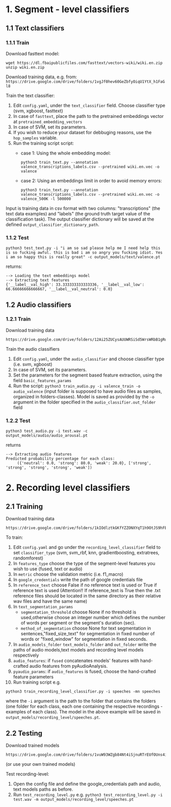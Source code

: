 # 1. Segment - level classifiers

## 1.1 Text classifiers
### 1.1.1 Train
Download fasttext model:
```
wget https://dl.fbaipublicfiles.com/fasttext/vectors-wiki/wiki.en.zip
unzip wiki.en.zip
```

Download training data, e.g. from:
`https://drive.google.com/drive/folders/1vgJf0hev60GeZbfyOiqU1YtX_h1FaGl8`

Train the text classifier:
1. Edit `config.yaml`, under the `text_classifier` field. 
Choose classifier type (svm, xgboost, fasttext)
2. In case of `fasttext`, place the path to the pretrained embeddings vector 
at `pretrained_embedding_vectors`
3. In case of SVM, set its parameters.
4. If you wish to reduce your dataset for debbuging reasons, use the 
`hop_samples` variable.
5. Run the training script script: 
	- case 1: Using the whole embedding model:
     
        ```python3 train_text.py --annotation valence_transcriptions_labels.csv --pretrained wiki.en.vec -o valence```
    - case 2: Using an embeddings limit in order to avoid memory errors:
         
        ```python3 train_text.py --annotation valence_transcriptions_labels.csv --pretrained wiki.en.vec -o valence_500K -l 500000```
   
Input is training data in csv format with two columns: "transcriptions" 
(the text data examples) and "labels" (the ground truth target value of 
the classification task).
The output classifier dictionary will be saved at the defined 
`output_classifier_dictionary_path`. 

### 1.1.2 Test
```
python3 test_text.py -i "i am so sad please help me I need help this is so fucking awful. this is bad i am so angry you fucking idiot. Yes i am so happy this is really great" -c output_models/text/valence.pt
```

returns:

```
--> Loading the text embeddings model
--> Extracting text features
{'__label__val_high': 33.333333333333336, '__label__val_low': 66.66666666666667, '__label__val_neutral': 0.0}
```

## 1.2 Audio classifiers 
### 1.2.1 Train 
Download training data 
```
https://drive.google.com/drive/folders/12Ai25ZUCysAUUWRSiSd5WrsWRbB1gRuF
```

Train the audio classifiers 
1. Edit `config.yaml`, under the `audio_classifier` and choose classifier type
(i.e. svm, xgboost)
2. In case of SVM, set its parameters.
3. Set the parameters for the segment based feature extraction, 
using the field `basic_features_params`
4. Run the script: `python3 train_audio.py -i valence_train -o audio_valence`
 (input folder is supposed to have audio files as samples, organized in folders-classes). Model is saved as provided by the `-o` argument in the folder specified in the `audio_classifier.out_folder` field

### 1.2.2 Test 

```python3 test_audio.py -i test.wav -c output_models/audio/audio_arousal.pt```

returns

```
--> Extracting audio features
Predicted probability percentage for each class:
     ({'neutral': 0.0, 'strong': 80.0, 'weak': 20.0}, ['strong', 'strong', 'strong', 'strong', 'weak'])
```

# 2. Recording level classifiers 
## 2.1 Training

Download training data 
``` 
https://drive.google.com/drive/folders/1kIOdlztkGKfYZZONXYqT1h9OtJS9hFBP
``` 

To train:

1. Edit `config.yaml` and go under the `recording_level_classifier` field to 
   set `classifier_type` (svm, svm_rbf, knn, gradientboosting, extratrees, randomforest)
2. In `features_type` choose the type of the segment-level features you wish to use 
(fused, text or audio) 
3. In `metric` choose the validation metric (i.e. f1_macro) 
4. In `google_credentials` write the path of google credentials file
5. In `reference_text` choose False if no reference text is used or True if reference text is used (Attention!! If reference_text is True then the .txt reference    files should be located in the same directory as their relative wav files and have the same name)
6. In `text_segmentation_params` 
      - `segmentation_threshold` choose None if no threshold is used,otherwise choose an integer number which defines the number of words per segment or the               segment's duration (sec). 
      - `method_of_segmentation` choose None for text segmentation in sentences,"fixed_size_text" for segmentation in fixed number of words or "fixed_window" 
        for segmentation in fixed seconds.
7. In `audio_models_folder`
      `text_models_folder` and
      `out_folder` 
   write the paths of audio models,text models and recording level models respectively 
8. `audio_features`: if `fused` concatenates models' features with hand-crafted audio features from pyAudioAnalysis. 
9. `pyaudio_params`: if `audio_features` is fused, choose the hand-crafted feature parameters
10. Run training script e.g.  

```
python3 train_recording_level_classifier.py -i speeches -mn speeches
``` 

where the `-i` argument is the path to the folder that contains the folders 
(one folder for each class, each one containing the respective recordings - 
examples of each class). The model in the above example will be saved in 
`output_models/recording_level/speeches.pt`. 


## 2.2 Testing

Download trained models 
``` 
https://drive.google.com/drive/folders/1vuW93WZgb84Nt4iSjnuRTrEUfOUns4iV
``` 

(or use your own trained models)

Test recording-level:
1. Open the config file and define the google_credentials path and audio,
text models paths as before. 
2. Run `test_recording_level.py` e.g. `python3 test_recording_level.py -i test.wav -m output_models/recording_level/speeches.pt `
